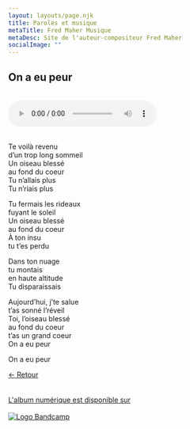 ```yaml
---
layout: layouts/page.njk
title: Paroles et musique
metaTitle: Fred Maher Musique
metaDesc: Site de l'auteur-compositeur Fred Maher
socialImage: ""
---
```

<style>
*:focus {
    outline: none;
}
</style>

  ## On a eu peur
 <br> 
<audio controls>
  <source src="https://fredmahermusique.com/mp3/on-a-eu-peur.ogg" type="audio/ogg">
  <source src="https://fredmahermusique.com/mp3/on-a-eu-peur.mp3" type="audio/mpeg">
Your browser does not support the audio element.
</audio>
<br>
<br>     


Te voilà revenu<br>
d’un trop long sommeil<br>
Un oiseau blessé<br>
au fond du coeur<br>
Tu n’allais plus<br>
Tu n’riais plus

Tu fermais les rideaux<br>
fuyant le soleil<br>
Un oiseau blessé<br> 
au fond du coeur<br>
À ton insu<br> 
tu t’es perdu

Dans ton nuage<br>
tu montais<br>
en haute altitude<br>
Tu disparaissais

Aujourd’hui, j’te salue<br>
t’as sonné l’réveil<br>
Toi, l’oiseau blessé<br>
au fond du coeur<br>
t’as un grand coeur<br>
On a eu peur

On a eu peur

[&larr; Retour](/j-attends-l-printemps/index.html#heading-paroles-et-musique)
<br>
<br> 
<a class="bandcamp" href="https://fredmahermusique.bandcamp.com">
          <br>L'album numérique est disponible sur<br><br><img src="/images/bandcamp.svg" alt="Logo Bandcamp"></a>